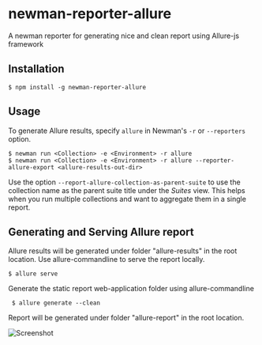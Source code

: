 # newman-reporter-allure
A newman reporter for generating nice and clean report using Allure-js framework

## Installation
```console
$ npm install -g newman-reporter-allure
```

## Usage
To generate Allure results, specify `allure` in Newman's `-r` or `--reporters` option.

```console
$ newman run <Collection> -e <Environment> -r allure
$ newman run <Collection> -e <Environment> -r allure --reporter-allure-export <allure-results-out-dir>
```

Use the option `--report-allure-collection-as-parent-suite` to use the collection name as the parent suite title under the _Suites_ view. This helps when you run multiple collections and want to aggregate them in a single report.

## Generating and Serving Allure report

Allure results will be generated under folder "allure-results" in the root location.
Use allure-commandline to serve the report locally.
  ```console
  $ allure serve
  ```
Generate the static report web-application folder using allure-commandline 
 ```console
  $ allure generate --clean
  ```
  Report will be generated under folder "allure-report" in the root location.


![Screenshot](screenshot.jpg)